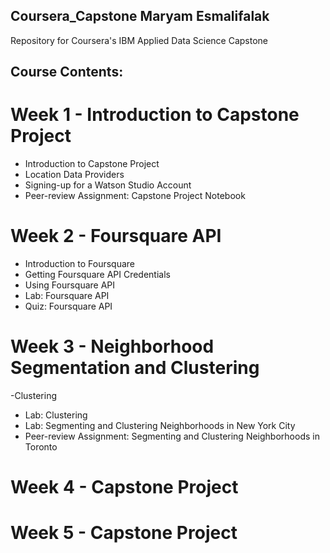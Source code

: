 ## Coursera_Capstone Maryam Esmalifalak

Repository for Coursera's IBM Applied Data Science Capstone

## Course Contents:
# Week 1 - Introduction to Capstone Project
- Introduction to Capstone Project
- Location Data Providers
- Signing-up for a Watson Studio Account
- Peer-review Assignment: Capstone Project Notebook
# Week 2 - Foursquare API
- Introduction to Foursquare
- Getting Foursquare API Credentials
- Using Foursquare API
- Lab: Foursquare API
- Quiz: Foursquare API
# Week 3 - Neighborhood Segmentation and Clustering
-Clustering
- Lab: Clustering
- Lab: Segmenting and Clustering Neighborhoods in New York City
- Peer-review Assignment: Segmenting and Clustering Neighborhoods in Toronto
# Week 4 - Capstone Project
# Week 5 - Capstone Project 

